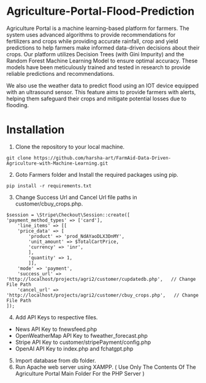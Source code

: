 # Agriculture-Portal-Flood-Prediction

Agriculture Portal is a machine learning-based platform for farmers. The system uses advanced algorithms to provide recommendations for fertilizers and crops while providing accurate rainfall, crop and yield predictions to help farmers make informed data-driven decisions about their crops.
Our platform utilizes Decision Trees (with Gini Impurity) and the Random Forest Machine Learning Model to ensure optimal accuracy. These models have been meticulously trained and tested in research to provide reliable predictions and recommendations. 

We also use the weather data to predict flood using an IOT device equipped with an ultrasound sensor. This feature aims to provide farmers with alerts, helping them safeguard their crops and mitigate potential losses due to flooding.

# Installation
1. Clone the repository to your local machine.
```
git clone https://github.com/harsha-art/FarmAid-Data-Driven-Agriculture-with-Machine-Learning.git
```

2. Goto Farmers folder and Install the required packages using pip.
```
pip install -r requirements.txt
```

3. Change Success Url and Cancel Url file paths in customer/cbuy_crops.php.
```
$session = \Stripe\Checkout\Session::create([
'payment_method_types' => ['card'],
	'line_items' => [[
	'price_data' => [
		'product' => 'prod_NdAYaoDLX3DnMY',
		'unit_amount' => $TotalCartPrice,
		'currency' => 'inr',
		],
		'quantity' => 1,
		]],
	'mode' => 'payment',
	'success_url' => 'http://localhost/projects/agri2/customer/cupdatedb.php',   // Change File Path
	'cancel_url' => 'http://localhost/projects/agri2/customer/cbuy_crops.php',   // Change File Path
]);
```
4. Add API Keys to respective files.
- News API Key to fnewsfeed.php
- OpenWeatherMap API Key to fweather_forecast.php
- Stripe API Key to customer/stripePayment/config.php
- OpenAI API Key to index.php and fchatgpt.php

5. Import database from db folder.
6. Run Apache web server using XAMPP. ( Use Only The Contents Of The Agriculture Portal Main Folder For the PHP Server )
